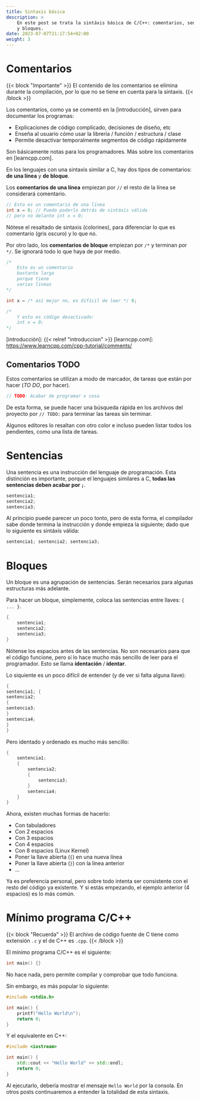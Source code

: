 ```yaml
---
title: Sintaxis básica
description: >
    En este post se trata la sintáxis básica de C/C++: comentarios, sentencias
    y bloques.
date: 2023-07-07T21:17:54+02:00
weight: 3
---
```


# Comentarios

{{< block "Importante" >}}
El contenido de los comentarios se elimina durante la compilación, por lo que no
se tiene en cuenta para la sintaxis.
{{< /block >}}

Los comentarios, como ya se comentó en la [introducción], sirven para documentar
los programas:

- Explicaciones de código complicado, decisiones de diseño, etc
- Enseña al usuario cómo usar la librería / función / estructura / clase
- Permite desactivar temporalmente segmentos de código rápidamente

Son básicamente notas para los programadores. Más sobre los comentarios en
[learncpp.com].

En los lenguajes con una sintaxis similar a C, hay dos tipos de comentarios:
**de una línea** y **de bloque**.

Los **comentarios de una línea** empiezan por `//` el resto de la línea se
considerará comentario.

```c
// Esto es un comentario de una línea
int x = 0; // Puedo poderlo detrás de sintáxis válida
// pero no delante int x = 0;
```

Nótese el resaltado de sintaxis (colorines), para diferenciar lo que es
comentario (gris oscuro) y lo que no.

Por otro lado, los **comentarios de bloque** empiezan por `/*` y terminan por
`*/`. Se ignorará todo lo que haya de por medio.

```c
/*
    Esto es un comentario
    bastante largo
    porque tiene
    varias lineas
*/

int x = /* así mejor no, es difícil de leer */ 0;

/*
    Y esto es código desactivado:
    int x = 0;
*/
```

[introducción]: {{< relref "introduccion" >}}
[learncpp.com]: https://www.learncpp.com/cpp-tutorial/comments/

## Comentarios TODO

Estos comentarios se utilizan a modo de marcador, de tareas que están por hacer
(_TO DO_, por hacer).

```c
// TODO: Acabar de programar x cosa
```

De esta forma, se puede hacer una búsqueda rápida en los archivos del proyecto
por `// TODO:` para terminar las tareas sin terminar.

Algunos editores lo resaltan con otro color e incluso pueden listar todos los
pendientes, como una lista de tareas.


# Sentencias

Una sentencia es una instrucción del lenguaje de programación. Esta distinción
es importante, porque el lenguajes similares a C, **todas las sentencias deben
acabar por `;`**.

```c
sentencia1;
sentencia2;
sentencia3;
```

Al principio puede parecer un poco tonto, pero de esta forma, el compilador sabe
donde termina la instrucción y donde empieza la siguiente; dado que lo siguiente
es sintáxis válida:

```c
sentencia1; sentencia2; sentencia3;
```

# Bloques

Un bloque es una agrupación de sentencias. Serán necesarios para algunas
estructuras más adelante.

Para hacer un bloque, simplemente, coloca las sentencias entre llaves: `{ ... }`.

```c
{
    sentencia1;
    sentencia2;
    sentencia3;
}
```

Nótense los espacios antes de las sentencias. No son necesarios para que el
código funcione, pero sí lo hace mucho más sencillo de leer para el programador.
Esto se llama **identación** / **identar**.

Lo siquiente es un poco difícil de entender (y de ver si falta alguna llave):

```c
{
sentencia1; {
sentencia2;
{
sentencia3;
}
sentencia4;
}
}
```

Pero identado y ordenado es mucho más sencillo:

```c
{
    sentencia1;
    {
        sentencia2;
        {
            sentencia3;
        }
        sentencia4;
    }
}
```

Ahora, existen muchas formas de hacerlo:

- Con tabuladores
- Con 2 espacios
- Con 3 espacios
- Con 4 espacios
- Con 8 espacios (Linux Kernel)
- Poner la llave abierta (`{`) en una nueva línea
- Poner la llave abierta (`}`) con la línea anterior
- ...

Ya es preferencia personal, pero sobre todo intenta ser consistente con el resto
del código ya existente. Y si estás empezando, el ejemplo anterior (4 espacios)
es lo más común.


# Mínimo programa C/C++

{{< block "Recuerda" >}}
El archivo de código fuente de C tiene como extensión `.c` y el de C++ es `.cpp`.
{{< /block >}}

El mínimo programa C/C++ es el siguiente:

```c
int main() {}
```

No hace nada, pero permite compilar y comprobar que todo funciona.

Sin embargo, es más popular lo siguiente:

```c
#include <stdio.h>

int main() {
    printf("Hello World\n");
    return 0;
}
```

Y el equivalente en C++:

```cpp
#include <iostream>

int main() {
    std::cout << "Hello World" << std::endl;
    return 0;
}
```

Al ejecutarlo, debería mostrar el mensaje `Hello World` por la consola. En otros
posts continuaremos a entender la totalidad de esta sintaxis.

